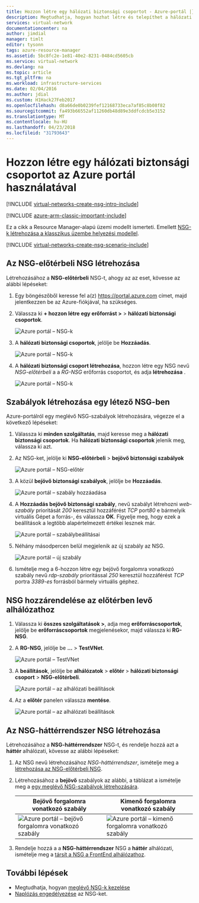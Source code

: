```yaml
---
title: Hozzon létre egy hálózati biztonsági csoportot - Azure-portál |} Microsoft Docs
description: Megtudhatja, hogyan hozhat létre és telepíthet a hálózati biztonsági csoportok az Azure portál használatával.
services: virtual-network
documentationcenter: na
author: jimdial
manager: timlt
editor: tysonn
tags: azure-resource-manager
ms.assetid: 5bc8fc2e-1e81-40e2-8231-0484cd5605cb
ms.service: virtual-network
ms.devlang: na
ms.topic: article
ms.tgt_pltfrm: na
ms.workload: infrastructure-services
ms.date: 02/04/2016
ms.author: jdial
ms.custom: H1Hack27Feb2017
ms.openlocfilehash: d8a66de0b0239fef12168733eca7af85c8b08f82
ms.sourcegitcommit: fa493b66552af11260db48d89e3ddfcdcb5e3152
ms.translationtype: MT
ms.contentlocale: hu-HU
ms.lasthandoff: 04/23/2018
ms.locfileid: "31793643"
---
```

# <a name="create-a-network-security-group-using-the-azure-portal"></a>Hozzon létre egy hálózati biztonsági csoportot az Azure portál használatával

[!INCLUDE [virtual-networks-create-nsg-intro-include](../../includes/virtual-networks-create-nsg-intro-include.md)]

[!INCLUDE [azure-arm-classic-important-include](../../includes/azure-arm-classic-important-include.md)]

Ez a cikk a Resource Manager-alapú üzemi modellt ismerteti. Emellett [NSG-k létrehozása a klasszikus üzembe helyezési modellel](virtual-networks-create-nsg-classic-ps.md).

[!INCLUDE [virtual-networks-create-nsg-scenario-include](../../includes/virtual-networks-create-nsg-scenario-include.md)]


## <a name="create-the-nsg-frontend-nsg"></a>Az NSG-előtérbeli NSG létrehozása
Létrehozásához a **NSG-előtérbeli** NSG-t, ahogy az az eset, kövesse az alábbi lépéseket:

1. Egy böngészőből keresse fel a(z) https://portal.azure.com címet, majd jelentkezzen be az Azure-fiókjával, ha szükséges.
2. Válassza ki **+ hozzon létre egy erőforrást >** > **hálózati biztonsági csoportok**.
   
    ![Azure portál – NSG-k](./media/virtual-networks-create-nsg-arm-pportal/figure11.png)
3. A **hálózati biztonsági csoportok**, jelölje be **Hozzáadás**.
   
    ![Azure portál – NSG-k](./media/virtual-networks-create-nsg-arm-pportal/figure12.png)
4. A **hálózati biztonsági csoport létrehozása**, hozzon létre egy NSG nevű *NSG-előtérbeli* a a *RG-NSG* erőforrás csoportot, és adja **létrehozása** .
   
    ![Azure portál – NSG-k](./media/virtual-networks-create-nsg-arm-pportal/figure13.png)

## <a name="create-rules-in-an-existing-nsg"></a>Szabályok létrehozása egy létező NSG-ben
Azure-portálról egy meglévő NSG-szabályok létrehozására, végezze el a következő lépéseket:

1. Válassza ki **minden szolgáltatás**, majd keresse meg a **hálózati biztonsági csoportok**. Ha **hálózati biztonsági csoportok** jelenik meg, válassza ki azt.
2. Az NSG-ket, jelölje ki **NSG-előtérbeli** > **bejövő biztonsági szabályok**
   
    ![Azure portál – NSG-előtér](./media/virtual-networks-create-nsg-arm-pportal/figure2.png)
3. A közül **bejövő biztonsági szabályok**, jelölje be **Hozzáadás**.
   
    ![Azure portál – szabály hozzáadása](./media/virtual-networks-create-nsg-arm-pportal/figure3.png)
4. A **Hozzáadás bejövő biztonsági szabály**, nevű szabályt létrehozni *web-szabály* prioritását *200* keresztül hozzáférést *TCP* port*80* e bármelyik virtuális Gépet a forrás-, és válassza **OK**. Figyelje meg, hogy ezek a beállítások a legtöbb alapértelmezett értékei lesznek már.
   
    ![Azure portál – szabálybeállításai](./media/virtual-networks-create-nsg-arm-pportal/figure4.png)
5. Néhány másodpercen belül megjelenik az új szabály az NSG.
   
    ![Azure portál – új szabály](./media/virtual-networks-create-nsg-arm-pportal/figure5.png)
6. Ismételje meg a 6-hozzon létre egy bejövő forgalomra vonatkozó szabály nevű *rdp-szabály* prioritással *250* keresztül hozzáférést *TCP* portra *3389-es* forrásból bármely virtuális géphez.

## <a name="associate-the-nsg-to-the-frontend-subnet"></a>NSG hozzárendelése az előtérben levő alhálózathoz

1. Válassza ki **összes szolgáltatások >**, adja meg **erőforráscsoportok**, jelölje be **erőforráscsoportok** megjelenésekor, majd válassza ki **RG-NSG**.
2. A **RG-NSG**, jelölje be **...**   >  **TestVNet**.
   
    ![Azure portál – TestVNet](./media/virtual-networks-create-nsg-arm-pportal/figure14.png)
3. A **beállítások**, jelölje be **alhálózatok** > **előtér** > **hálózati biztonsági csoport**  >  **NSG-előtérbeli**.
   
    ![Azure portál – az alhálózati beállítások](./media/virtual-networks-create-nsg-arm-pportal/figure15.png)
4. Az a **előtér** panelen válassza **mentése**.
   
    ![Azure portál – az alhálózati beállítások](./media/virtual-networks-create-nsg-arm-pportal/figure16.png)

## <a name="create-the-nsg-backend-nsg"></a>Az NSG-háttérrendszer NSG létrehozása
Létrehozásához a **NSG-háttérrendszer** NSG-t, és rendelje hozzá azt a **háttér** alhálózati, kövesse az alábbi lépéseket:

1. Az NSG nevű létrehozásához *NSG-háttérrendszer*, ismételje meg a [létrehozása az NSG-előtérbeli NSG](#Create-the-NSG-FrontEnd-NSG).
2. Létrehozásához a **bejövő** szabályok az alábbi, a táblázat a ismételje meg a [egy meglévő NSG-szabályok létrehozására](#Create-rules-in-an-existing-NSG).
   
   | Bejövő forgalomra vonatkozó szabály | Kimenő forgalomra vonatkozó szabály |
   | --- | --- |
   | ![Azure portál – bejövő forgalomra vonatkozó szabály](./media/virtual-networks-create-nsg-arm-pportal/figure17.png) |![Azure portál – kimenő forgalomra vonatkozó szabály](./media/virtual-networks-create-nsg-arm-pportal/figure18.png) |
3. Rendelje hozzá a a **NSG-háttérrendszer** NSG a **háttér** alhálózati, ismételje meg a [társít a NSG a FrontEnd alhálózathoz](#Associate-the-NSG-to-the-FrontEnd-subnet).

## <a name="next-steps"></a>További lépések
* Megtudhatja, hogyan [meglévő NSG-k kezelése](manage-network-security-group.md)
* [Naplózás engedélyezése](virtual-network-nsg-manage-log.md) az NSG-ket.